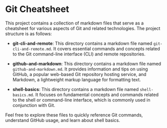 # Git Cheatsheet

This project contains a collection of markdown files that serve as a cheatsheet for various aspects of Git and related technologies. The project structure is as follows:

- **git-cli-and-remote**: This directory contains a markdown file named `git-cli-and-remote.md`. It covers essential commands and concepts related to the Git command-line interface (CLI) and remote repositories.

- **github-and-markdown**: This directory contains a markdown file named `github-and-markdown.md`. It provides information and tips on using GitHub, a popular web-based Git repository hosting service, and Markdown, a lightweight markup language for formatting text.

- **shell-basics**: This directory contains a markdown file named `shell-basics.md`. It focuses on fundamental concepts and commands related to the shell or command-line interface, which is commonly used in conjunction with Git.

Feel free to explore these files to quickly reference Git commands, understand GitHub usage, and learn about shell basics.

